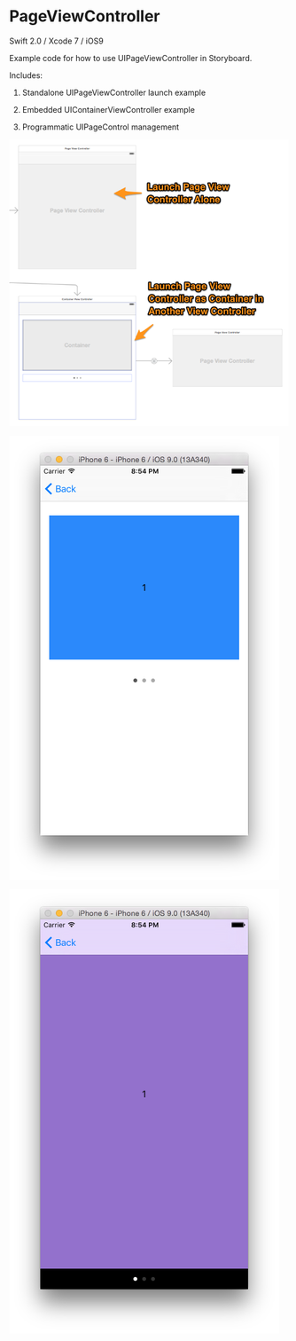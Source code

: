 # PageViewController
Swift 2.0 / Xcode 7 / iOS9

Example code for how to use UIPageViewController in Storyboard. 

Includes:

1) Standalone UIPageViewController launch example 

2) Embedded UIContainerViewController example

3) Programmatic UIPageControl management

![alt tag](https://raw.githubusercontent.com/dstarsboy/PageViewController/master/Image.png)

![alt tag](https://raw.githubusercontent.com/dstarsboy/PageViewController/master/Container.png)

![alt tag](https://raw.githubusercontent.com/dstarsboy/PageViewController/master/FullScreen.png)

